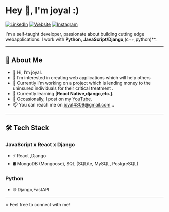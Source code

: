 # Hey 👋, I'm joyal :)

[![LinkedIn](https://img.shields.io/badge/LinkedIn-0077B5?style=for-the-badge&logo=linkedin&logoColor=white)](https://www.linkedin.com/in/joyal-joseph-3b3a0820b/)
[![Website](https://img.shields.io/badge/Website-000000?style=for-the-badge&logo=Google-Chrome&logoColor=white)](https://joyall.netlify.app/)
[![Instagram](https://img.shields.io/badge/Instagram-E4405F?style=for-the-badge&logo=instagram&logoColor=white)](your-instagram-url)

I'm a self-taught developer, passionate about building cutting edge webapplications. I work with **Python, JavaScript/Django**,(c++,python)**.

---

## 🚀 About Me
- 👋 Hi, I’m joyal.
- 👀 I’m interested in creating web applications which will help others
- 🔨 Currently I'm working on a project which is lending money to the uninsured individuals for their critical treatment .
- 📖 Currently learning **[React Native,django,etc.]**.
- 🎥 Occasionally, I post on my [YouTube](https://www.youtube.com/@Stockspeak7).
- 📫 You can reach me on joyal4309@gmail.com...

---

## 🛠 Tech Stack
### **JavaScript x React x Django**
- ⚡ React ,Django
- 🛢 MongoDB (Mongoose), SQL (SQLite, MySQL, PostgreSQL)


### **Python**
- 🌐 Django,FastAPI

---

⭐ Feel free to connect with me!
